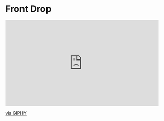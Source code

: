 # Front Drop

<iframe src="https://giphy.com/embed/addQbaF25vUynkCTry" width="480" height="270" frameBorder="0" class="giphy-embed" allowFullScreen></iframe><p><a href="https://giphy.com/gifs/addQbaF25vUynkCTry">via GIPHY</a></p>
